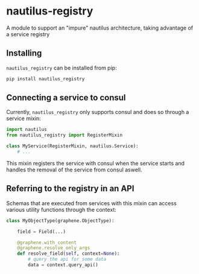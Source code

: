 # nautilus-registry
A module to support an "impure" nautilus architecture, taking advantage of a service registry

## Installing
`nautilus_registry` can be installed from pip:

```bash
pip install nautilus_registry
```


## Connecting a service to consul
Currently, `nautilus_registry` only supports consul and does so through a
service mixin:

```python
import nautilus
from nautilus_registry import RegisterMixin

class MyService(RegisterMixin, nautilus.Service):
    # ...

```


This mixin registers the service with consul when the service starts and
handles the removal of the service from consul aswell.


## Referring to the registry in an API
Schemas that are executed from services with this mixin can access various utility functions through the context:

```python
class MyObjectType(graphene.ObjectType):

    field = Field(...)

    @graphene.with_content
    @graphene.resolve_only_args
    def resolve_field(self, context=None):
        # query the api for some data
        data = context.query_api()
```
